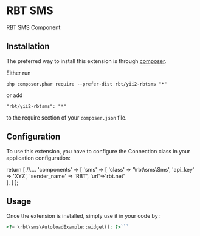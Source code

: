 RBT SMS
=======
RBT SMS Component

Installation
------------

The preferred way to install this extension is through [composer](http://getcomposer.org/download/).

Either run

```
php composer.phar require --prefer-dist rbt/yii2-rbtsms "*"
```

or add

```
"rbt/yii2-rbtsms": "*"
```

to the require section of your `composer.json` file.


Configuration
---------------
To use this extension, you have to configure the Connection class in your application configuration:

return [
    //....
    'components' => [
        'sms'	=> [
    		'class' => '\rbt\sms\Sms',
    		'api_key' => 'XYZ',
    		'sender_name' => 'RBT',
    		'url'=>'rbt.net'    		
    	],
    ]
];


Usage
-----

Once the extension is installed, simply use it in your code by  :

```php
<?= \rbt\sms\AutoloadExample::widget(); ?>```


